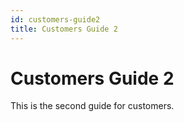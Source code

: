 ```yaml
---
id: customers-guide2
title: Customers Guide 2
---
```


# Customers Guide 2

This is the second guide for customers.

